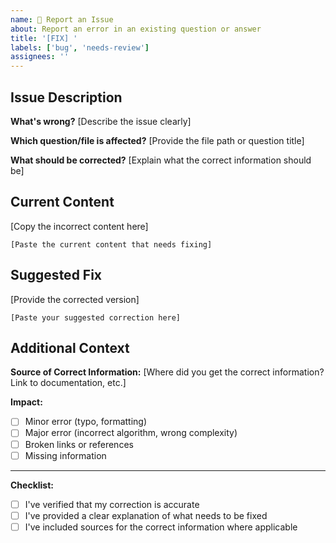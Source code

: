 ```yaml
---
name: 🐛 Report an Issue
about: Report an error in an existing question or answer
title: '[FIX] '
labels: ['bug', 'needs-review']
assignees: ''
---
```


## Issue Description

**What's wrong?**
[Describe the issue clearly]

**Which question/file is affected?**
[Provide the file path or question title]

**What should be corrected?**
[Explain what the correct information should be]

## Current Content
[Copy the incorrect content here]

```
[Paste the current content that needs fixing]
```

## Suggested Fix
[Provide the corrected version]

```
[Paste your suggested correction here]
```

## Additional Context

**Source of Correct Information:**
[Where did you get the correct information? Link to documentation, etc.]

**Impact:**
- [ ] Minor error (typo, formatting)
- [ ] Major error (incorrect algorithm, wrong complexity)
- [ ] Broken links or references
- [ ] Missing information

---

**Checklist:**
- [ ] I've verified that my correction is accurate
- [ ] I've provided a clear explanation of what needs to be fixed
- [ ] I've included sources for the correct information where applicable
